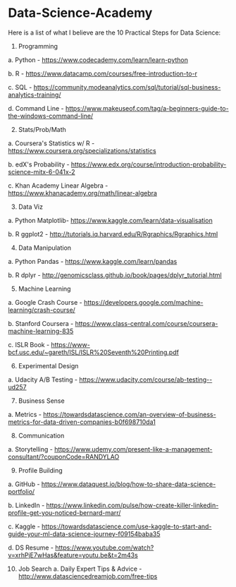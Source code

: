 # Data-Science-Academy

Here is a list of what I believe are the 10 Practical Steps for Data Science: 

1. Programming

a. Python - https://www.codecademy.com/learn/learn-python
  
b. R - https://www.datacamp.com/courses/free-introduction-to-r
  
c. SQL - https://community.modeanalytics.com/sql/tutorial/sql-business-analytics-training/
  
d. Command Line - https://www.makeuseof.com/tag/a-beginners-guide-to-the-windows-command-line/

2. Stats/Prob/Math 

a. Coursera's Statistics w/ R - https://www.coursera.org/specializations/statistics
  
b. edX's Probability - https://www.edx.org/course/introduction-probability-science-mitx-6-041x-2
  
c. Khan Academy Linear Algebra - https://www.khanacademy.org/math/linear-algebra

3. Data Viz 

a. Python Matplotlib- https://www.kaggle.com/learn/data-visualisation
  
b. R ggplot2 - http://tutorials.iq.harvard.edu/R/Rgraphics/Rgraphics.html

4. Data Manipulation 

a. Python Pandas - https://www.kaggle.com/learn/pandas

b. R dplyr - http://genomicsclass.github.io/book/pages/dplyr_tutorial.html

5. Machine Learning 

a. Google Crash Course - https://developers.google.com/machine-learning/crash-course/

b. Stanford Coursera - https://www.class-central.com/course/coursera-machine-learning-835

c. ISLR Book - https://www-bcf.usc.edu/~gareth/ISL/ISLR%20Seventh%20Printing.pdf

6. Experimental Design 

a. Udacity A/B Testing - https://www.udacity.com/course/ab-testing--ud257

7. Business Sense 

a. Metrics - https://towardsdatascience.com/an-overview-of-business-metrics-for-data-driven-companies-b0f698710da1

8. Communication 

a. Storytelling - https://www.udemy.com/present-like-a-management-consultant/?couponCode=RANDYLAO

9. Profile Building 

a. GitHub - https://www.dataquest.io/blog/how-to-share-data-science-portfolio/

b. LinkedIn - https://www.linkedin.com/pulse/how-create-killer-linkedin-profile-get-you-noticed-bernard-marr/

c. Kaggle - https://towardsdatascience.com/use-kaggle-to-start-and-guide-your-ml-data-science-journey-f09154baba35

d. DS Resume - https://www.youtube.com/watch?v=xrhPjE7wHas&feature=youtu.be&t=2m43s

10. Job Search a. Daily Expert Tips & Advice - http://www.datasciencedreamjob.com/free-tips
